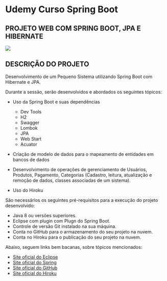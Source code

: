 # Udemy Curso Spring Boot

<h2> PROJETO WEB COM SPRING BOOT, JPA E HIBERNATE </h2>

<img src="http://img.shields.io/static/v1?label=STATUS&message=EM DESENVOLVIMENTO&color=GREEN&style=for-the-badge"/>


<h2>DESCRIÇÃO DO PROJETO</h2>

Desenvolvimento de um Pequeno Sistema utilizando Spring Boot com Hibernate e JPA.



Durante a sessão, serão desenvolvidos e abordados os seguintes tópicos:

* Uso da Spring Boot e suas dependências
	* Dev Tools
	* H2
	* Swagger
	* Lombok
	* JPA
	* Web Start
	* Acuator	

* Criação de modelo de dados para o mapeamento de entidades em bancos de dados
* Desenvolvimento de operações de gerenciamento de Usuários, Produtos, Pagamento, Categorias (Cadastro, leitura, atualização e remoção de dados, classes associadas de um sistema).
* Uso do Hiroku

São necessários os seguintes pré-requisitos para a execução do projeto desenvolvido:

* Java 8 ou versões superiores.
* Eclipse com plugin com Plugn do Spring Boot.
* Controle de versão Git instalado na sua máquina.
* Conta no GitHub para o armazenamento do seu projeto na nuvem.
* Conta no Hiroku para o publicação do seu projeto na nuvem.

Abaixo, seguem links bem bacanas, sobre tópicos mencionados:


* [Site oficial do Eclipse](https://www.eclipse.org/)
* [Site oficial do Spring](https://spring.io/)
* [Site oficial do GitHub](http://github.com/)
* [Site oficial do Hiroku](https://www.heroku.com/)

